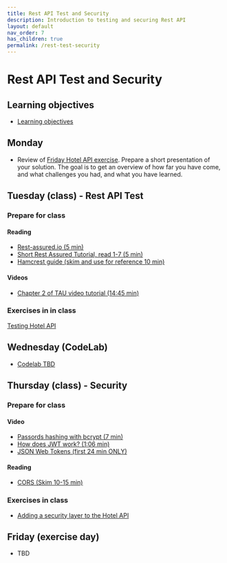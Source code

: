 ```yaml
---
title: Rest API Test and Security
description: Introduction to testing and securing Rest API
layout: default
nav_order: 7
has_children: true
permalink: /rest-test-security
---
```


# Rest API Test and Security

## Learning objectives

- [Learning objectives](./learningobjectives.md)

## Monday

- Review of [Friday Hotel API exercise](../rest_intro/exercises/hotel_api.md). Prepare a short presentation of your solution. The goal is to get an overview of how far you have come, and what challenges you had, and what you have learned.

## Tuesday (class) - Rest API Test

### Prepare for class

#### Reading

- [Rest-assured.io (5 min)](http://rest-assured.io/)
- [Short Rest Assured Tutorial, read 1-7 (5 min)](https://www.baeldung.com/rest-assured-tutorial)
- [Hamcrest guide (skim and use for reference 10 min)](https://www.baeldung.com/java-junit-hamcrest-guide)

#### Videos

- [Chapter 2 of TAU video tutorial (14:45 min)](https://testautomationu.applitools.com/automating-your-api-tests-with-rest-assured/chapter2.html)

### Exercises in in class

[Testing Hotel API](./exercises/hotel_test.md)

## Wednesday (CodeLab)

- [Codelab TBD](./exercises/codelab.md)

## Thursday (class) - Security

### Prepare for class

#### Video

- [Passords hashing with bcrypt (7 min)](https://www.youtube.com/watch?t=1&v=O6cmuiTBZVs)
- [How does JWT work? (1:06 min)](https://www.youtube.com/watch?t=test&v=K6pwjJ5h0Gg)
- [JSON Web Tokens (first 24 min ONLY)](https://www.youtube.com/watch?t=1&v=oXxbB5kv9OA)

#### Reading

- [CORS (Skim 10-15 min)](https://developer.mozilla.org/en-US/docs/Web/HTTP/CORS)

### Exercises in class

- [Adding a security layer to the Hotel API](./exercises/hotel_security.md)

## Friday (exercise day)

- TBD
